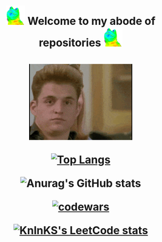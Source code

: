 <h1 align="center"><img src="https://github.com/broder18/broder18/blob/main/6KpV.gif" height="50"/>
  Welcome to my abode of repositories 
<img src="https://github.com/broder18/broder18/blob/main/6KpV.gif" height="50"/></h1>

<h1 align="center"><img src="https://github.com/broder18/broder18/blob/main/No.gif" height="200"/>

[![Top Langs](https://github-readme-stats.vercel.app/api/top-langs/?username=broder18&langs_count=6&hide=c,c++&show_icons=true&theme=blue-green)](https://github.com/broder18/github-readme-stats)


![Anurag's GitHub stats](https://github-readme-stats.vercel.app/api?username=broder18&show_icons=true&theme=blue-green)

[![codewars](https://www.codewars.com/users/broder18/badges/large)](https://www.codewars.com/users/broder18)   

[![KnlnKS's LeetCode stats](https://leetcode-stats-six.vercel.app/api?username=broder18&theme=dark)](https://github.com/broder18/leetcode-stats)

<!--
**broder18/broder18** is a ✨ _special_ ✨ repository because its `README.md` (this file) appears on your GitHub profile.

Here are some ideas to get you started:

- 🔭 I’m currently working on ...
- 🌱 I’m currently learning ...
- 👯 I’m looking to collaborate on ...
- 🤔 I’m looking for help with ...
- 💬 Ask me about ...
- 📫 How to reach me: ...
- 😄 Pronouns: ...
- ⚡ Fun fact: ...
-->
